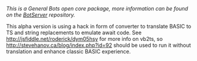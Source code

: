 *This is a General Bots open core package, more information can be found on the [BotServer](https://github.com/pragmatismo-io/BotServer) repository.*

This alpha version is using a hack in form of converter to
translate BASIC to TS and string replacements to emulate await code.
See http://jsfiddle.net/roderick/dym05hsy for more info on vb2ts, so
http://stevehanov.ca/blog/index.php?id=92 should be used to run it without
translation and enhance classic BASIC experience.
